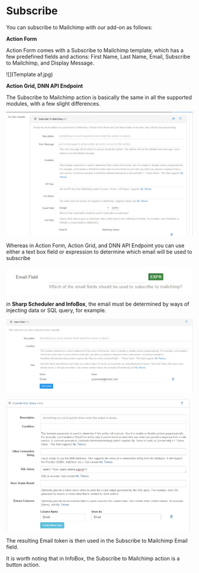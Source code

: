 # Subscribe

You can subscribe to Mailchimp with our add-on as follows:


**Action Form**

Action Form comes with a Subscribe to Mailchimp template, which has a few predefined fields and actions: First Name, Last Name, Email, Subscribe to Mailchimp, and Display Message.

![](Template af.jpg)

**Action Grid, DNN API Endpoint**


The Subscribe to Mailchimp action is basically the same in all the supported modules, with a few slight differences.



![](subsc.jpg)


Whereas in Action Form, Action Grid, and DNN API Endpoint you can use either a text box field or expression to determine which email will be used to subscribe


![](expr.jpg)


in **Sharp Scheduler and InfoBox**, the email must be determined by ways of injecting data or SQL query, for example.


![](inject.jpg)


![](sql.jpg)

The resulting Email token is then used in the Subscribe to Mailchimp Email field.

It is worth noting that in InfoBox, the Subscribe to Mailchimp action is a button action.